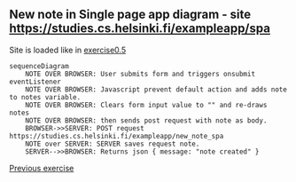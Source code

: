 ## New note in Single page app diagram - site https://studies.cs.helsinki.fi/exampleapp/spa
Site is loaded like in [exercise0.5](exercise0.5.md)

```mermaid
sequenceDiagram
    NOTE OVER BROWSER: User submits form and triggers onsubmit eventListener
    NOTE OVER BROWSER: Javascript prevent default action and adds note to notes variable.
    NOTE OVER BROWSER: Clears form input value to "" and re-draws notes
    NOTE OVER BROWSER: then sends post request with note as body.
    BROWSER->>SERVER: POST request https://studies.cs.helsinki.fi/exampleapp/new_note_spa
    NOTE over SERVER: SERVER saves request note.
    SERVER-->>BROWSER: Returns json { message: "note created" }
```

[Previous exercise](exercise0.5.md)